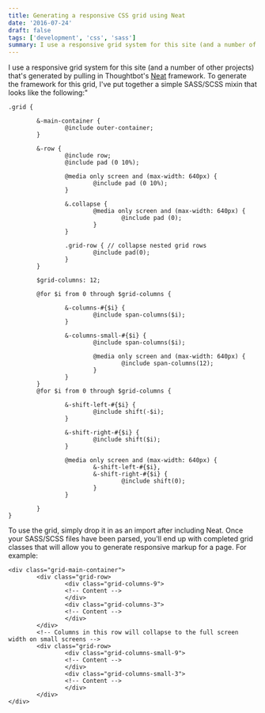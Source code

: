 ```yaml
---
title: Generating a responsive CSS grid using Neat
date: '2016-07-24'
draft: false
tags: ['development', 'css', 'sass']
summary: I use a responsive grid system for this site (and a number of other projects) that's generated by pulling in Thoughtbot's Neat framework.
---
```


I use a responsive grid system for this site (and a number of other projects) that's generated by pulling in Thoughtbot's [Neat](http://neat.bourbon.io/) framework. To generate the framework for this grid, I've put together a simple SASS/SCSS mixin that looks like the following:"

```
.grid {

        &-main-container {
                @include outer-container;
        }

        &-row {
                @include row;
                @include pad (0 10%);

                @media only screen and (max-width: 640px) {
                        @include pad (0 10%);
                }

                &.collapse {
                        @media only screen and (max-width: 640px) {
                                @include pad (0);
                        }
                }

                .grid-row { // collapse nested grid rows
                        @include pad(0);
                }
        }

        $grid-columns: 12;

        @for $i from 0 through $grid-columns {

                &-columns-#{$i} {
                        @include span-columns($i);
                }

                &-columns-small-#{$i} {
                        @include span-columns($i);

                        @media only screen and (max-width: 640px) {
                                @include span-columns(12);
                        }
                }
        }
        @for $i from 0 through $grid-columns {

                &-shift-left-#{$i} {
                        @include shift(-$i);
                }

                &-shift-right-#{$i} {
                        @include shift($i);
                }

                @media only screen and (max-width: 640px) {
                        &-shift-left-#{$i},
                        &-shift-right-#{$i} {
                                @include shift(0);
                        }
                }

        }
}
```

To use the grid, simply drop it in as an import after including Neat. Once your SASS/SCSS files have been parsed, you'll end up with completed grid classes that will allow you to generate responsive markup for a page. For example:

```
<div class="grid-main-container">
        <div class="grid-row>
                <div class="grid-columns-9">
                <!-- Content -->
                </div>
                <div class="grid-columns-3">
                <!-- Content -->
                </div>
        </div>
        <!-- Columns in this row will collapse to the full screen width on small screens -->
        <div class="grid-row>
                <div class="grid-columns-small-9">
                <!-- Content -->
                </div>
                <div class="grid-columns-small-3">
                <!-- Content -->
                </div>
        </div>
</div>
```
